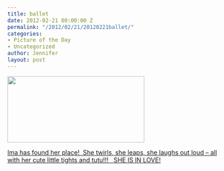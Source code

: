 ```yaml
---
title: ballet
date: 2012-02-21 00:00:00 Z
permalink: "/2012/02/21/20120221ballet/"
categories:
- Picture of the Day
- Uncategorized
author: Jennifer
layout: post
---
```


[<img title="IMG_0802" height="150" alt="" width="310" class="alignnone size-thumbnail wp-image-1437" src="http://static.squarespace.com/static/50db6bb3e4b015296cd43789/50dfa5b1e4b0dc6320e0b5ea/50dfa5b3e4b0dc6320e0b8b8/1329831846000/?format=original" />](http://www.flickr.com/photos/jenniferandJennifers_photos/sets/72157629422244415/)

[Ima has found her place!  She twirls, she leaps, she laughs out loud &#8211; all with her cute little tights and tutu!!!   SHE IS IN LOVE!](http://www.flickr.com/photos/jenniferandJennifers_photos/sets/72157629422244415/)
